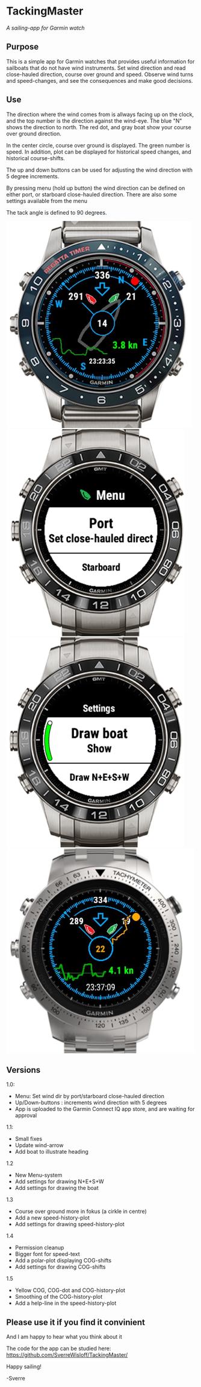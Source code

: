 # TackingMaster
_A sailing-app for Garmin watch_

## Purpose

This is a simple app for Garmin watches that provides useful information for sailboats that do not have wind instruments.
Set wind direction and read close-hauled direction, course over ground and speed.
Observe wind turns and speed-changes, and see the consequences and make good decisions.

## Use

The direction where the wind comes from is allways facing up on the clock, and the top number is the direction against the wind-eye. The blue "N" shows the direction to north. The red dot, and gray boat show your course over ground direction.

In the center circle, course over ground is displayed. The green number is speed. In addition, plot can be displayed for historical speed changes, and historical course-shifts.

The up and down buttons can be used for adjusting the wind direction with 5 degree increments.

By pressing menu (hold up button) the wind direction can be defined on either port, or starboard close-hauled direction. There are also some settings available from the menu

The tack angle is defined to 90 degrees.

![screehot](https://github.com/SverreWisloff/TackingMaster/blob/master/Screenshot/TackingMaster%20on%20watch%2013.jpg?raw=true)
![screehot](https://github.com/SverreWisloff/TackingMaster/blob/master/Screenshot/Menu%2012.png?raw=true)
![screehot](https://github.com/SverreWisloff/TackingMaster/blob/master/Screenshot/Settings%2012.png?raw=true)
![screehot](https://github.com/SverreWisloff/TackingMaster/blob/master/Screenshot/TackingMaster%20on%20watch%2015.jpg?raw=true)

## Versions

1.0: 
 - Menu: Set wind dir by port/starboard close-hauled direction
 - Up/Down-buttons : increments wind direction with 5 degrees
 - App is uploaded to the Garmin Connect IQ app store, and are waiting for approval
 
1.1:
 - Small fixes
 - Update wind-arrow
 - Add boat to illustrate heading
 
 1.2
 - New Menu-system
 - Add settings for drawing N+E+S+W 
 - Add settings for drawing the boat

 1.3
 - Course over ground more in fokus (a cirkle in centre)
 - Add a new speed-history-plot
 - Add settings for drawing speed-history-plot

1.4
 - Permission cleanup
 - Bigger font for speed-text 
 - Add a polar-plot displaying COG-shifts 
 - Add settings for drawing COG-shifts

1.5 
 - Yellow COG, COG-dot and COG-history-plot
 - Smoothing of the COG-history-plot
 - Add a help-line in the speed-history-plot

## Please use it if you find it convinient

And I am happy to hear what you think about it

The code for the app can be studied here:
<a href="https://github.com/SverreWisloff/TackingMaster/">https://github.com/SverreWisloff/TackingMaster/</a>

Happy sailing!

-Sverre


